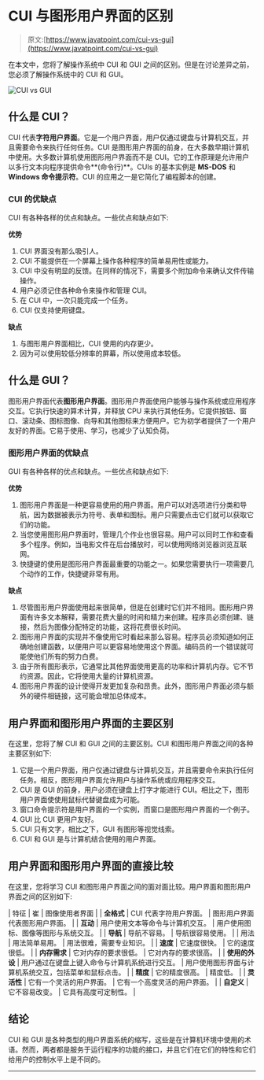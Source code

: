 # CUI 与图形用户界面的区别

> 原文:[https://www.javatpoint.com/cui-vs-gui](https://www.javatpoint.com/cui-vs-gui)

在本文中，您将了解操作系统中 CUI 和 GUI 之间的区别。但是在讨论差异之前，您必须了解操作系统中的 CUI 和 GUI。

![CUI vs GUI](../Images/5c76ccbac624a500bd45b5e36a99f51b.png)

## 什么是 CUI？

CUI 代表**字符用户界面**。它是一个用户界面，用户仅通过键盘与计算机交互，并且需要命令来执行任何任务。CUI 是图形用户界面的前身，在大多数早期计算机中使用。大多数计算机使用图形用户界面而不是 CUI。它的工作原理是允许用户以多行文本向程序提供命令**(命令行)**。CUIs 的基本实例是 **MS-DOS** 和 **Windows 命令提示符**。CUI 的应用之一是它简化了编程脚本的创建。

### CUI 的优缺点

CUI 有各种各样的优点和缺点。一些优点和缺点如下:

**优势**

1.  CUI 界面没有那么吸引人。
2.  CUI 不能提供在一个屏幕上操作各种程序的简单易用性或能力。
3.  CUI 中没有明显的反馈。在同样的情况下，需要多个附加命令来确认文件传输操作。
4.  用户必须记住各种命令来操作和管理 CUI。
5.  在 CUI 中，一次只能完成一个任务。
6.  CUI 仅支持使用键盘。

**缺点**

1.  与图形用户界面相比，CUI 使用的内存更少。
2.  因为可以使用较低分辨率的屏幕，所以使用成本较低。

## 什么是 GUI？

图形用户界面代表**图形用户界面**。图形用户界面使用户能够与操作系统或应用程序交互。它执行快速的算术计算，并释放 CPU 来执行其他任务。它提供按钮、窗口、滚动条、图标图像、向导和其他图标来方便用户。它为初学者提供了一个用户友好的界面。它易于使用、学习，也减少了认知负荷。

### 图形用户界面的优缺点

GUI 有各种各样的优点和缺点。一些优点和缺点如下:

**优势**

1.  图形用户界面是一种更容易使用的用户界面。用户可以对选项进行分类和导航，因为数据被表示为符号、表单和图标。用户只需要点击它们就可以获取它们的功能。
2.  当您使用图形用户界面时，管理几个作业也很容易。用户可以同时工作和查看多个程序。例如，当电影文件在后台播放时，可以使用网络浏览器浏览互联网。
3.  快捷键的使用是图形用户界面最重要的功能之一。如果您需要执行一项需要几个动作的工作，快捷键非常有用。

**缺点**

1.  尽管图形用户界面使用起来很简单，但是在创建时它们并不相同。图形用户界面有许多文本解释，需要花费大量的时间和精力来创建。程序员必须创建、链接，然后为图像分配特定的功能，这将花费很长时间。
2.  图形用户界面的实现并不像使用它时看起来那么容易。程序员必须知道如何正确地创建函数，以便用户可以更容易地使用这个界面。编码员的一个错误就可能使他们所有的努力白费。
3.  由于所有图形表示，它通常比其他界面使用更高的功率和计算机内存。它不节约资源。因此，它将使用大量的计算机资源。
4.  图形用户界面的设计使得开发更加复杂和昂贵。此外，图形用户界面必须与额外的硬件相链接，这可能会增加总体成本。

## 用户界面和图形用户界面的主要区别

在这里，您将了解 CUI 和 GUI 之间的主要区别。CUI 和图形用户界面之间的各种主要区别如下:

1.  它是一个用户界面，用户仅通过键盘与计算机交互，并且需要命令来执行任何任务。相反，图形用户界面允许用户与操作系统或应用程序交互。
2.  CUI 是 GUI 的前身，用户必须在键盘上打字才能进行 CUI。相比之下，图形用户界面使使用鼠标代替键盘成为可能。
3.  窗口命令提示符是用户界面的一个实例，而窗口是图形用户界面的一个例子。
4.  GUI 比 CUI 更用户友好。
5.  CUI 只有文字，相比之下，GUI 有图形等视觉线索。
6.  CUI 和 GUI 是与计算机结合使用的用户界面。

## 用户界面和图形用户界面的直接比较

在这里，您将学习 CUI 和图形用户界面之间的面对面比较。用户界面和图形用户界面之间的区别如下:

| 特征 | 崔 | 图像使用者界面 |
| **全格式** | CUI 代表字符用户界面。 | 图形用户界面代表图形用户界面。 |
| **互动** | 用户使用文本等命令与计算机交互。 | 用户使用图标、图像等图形与系统交互。 |
| **导航** | 导航不容易。 | 导航很容易使用。 |
| 用法 | 用法简单易用。 | 用法很难，需要专业知识。 |
| **速度** | 它速度很快。 | 它的速度很低。 |
| **内存需求** | 它对内存的要求很低。 | 它对内存的要求很高。 |
| **使用的外设** | 用户通过在键盘上键入命令与计算机系统进行交互。 | 用户使用图形界面与计算机系统交互，包括菜单和鼠标点击。 |
| **精度** | 它的精度很高。 | 精度低。 |
| **灵活性** | 它有一个灵活的用户界面。 | 它有一个高度灵活的用户界面。 |
| **自定义** | 它不容易改变。 | 它具有高度可定制性。 |

## 结论

CUI 和 GUI 是各种类型的用户界面系统的缩写，这些是在计算机环境中使用的术语。然而，两者都是服务于运行程序的功能的接口，并且它们在它们的特性和它们给用户的控制水平上是不同的。

* * *